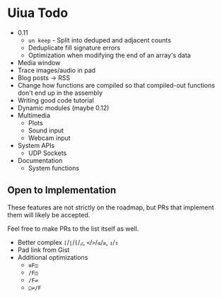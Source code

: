 # Uiua Todo

- 0.11
  - `un keep` - Split into deduped and adjacent counts
  - Deduplicate fill signature errors
  - Optimization when modifying the end of an array's data
- Media window
- Trace images/audio in pad
- Blog posts -> RSS
- Change how functions are compiled so that compiled-out functions don't end up in the assembly
- Writing good code tutorial
- Dynamic modules (maybe 0.12)
- Multimedia
  - Plots
  - Sound input
  - Webcam input
- System APIs
  - UDP Sockets
- Documentation
  - System functions

## Open to Implementation

These features are not strictly on the roadmap, but PRs that implement them will likely be accepted.

Feel free to make PRs to the list itself as well.

- Better complex `⌈`/`⌊`/`⁅`/`◿`, `<`/`>`/`≤`/`≥`, `↥`/`↧`
- Pad link from Gist
- Additional optimizations
  - `≡F◫`
  - `/F◫`
  - `/F⇌`
  - `⍜⇌/F`
